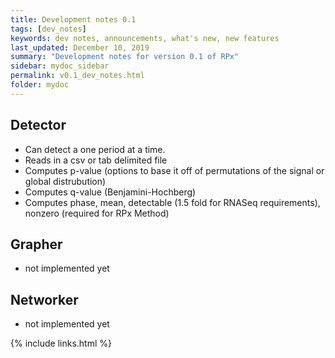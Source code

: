 ```yaml
---
title: Development notes 0.1
tags: [dev_notes]
keywords: dev notes, announcements, what's new, new features
last_updated: December 10, 2019
summary: "Development notes for version 0.1 of RPx"
sidebar: mydoc_sidebar
permalink: v0.1_dev_notes.html
folder: mydoc
---
```


## Detector

* Can detect a one period at a time. 
* Reads in a csv or tab delimited file
* Computes p-value (options to base it off of permutations of the signal or global distrubution)
* Computes q-value (Benjamini-Hochberg)
* Computes phase, mean, detectable (1.5 fold for RNASeq requirements), nonzero (required for RPx Method)

## Grapher

* not implemented yet

## Networker

* not implemented yet

{% include links.html %}

